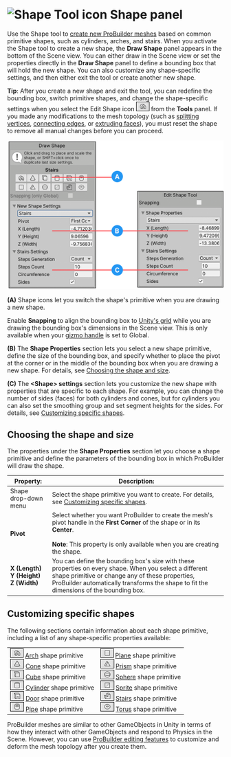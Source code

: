 # ![Shape Tool icon](images/icons/Panel_Shapes.png) Shape panel

Use the Shape tool to [create new ProBuilder meshes](workflow-create-predefined.md) based on common primitive shapes, such as cylinders, arches, and stairs. When you activate the Shape tool to create a new shape, the **Draw Shape** panel appears in the bottom of the Scene view. You can either draw in the Scene view or set the properties directly in the **Draw Shape** panel to define a bounding box that will hold the new shape. You can also customize any shape-specific settings, and then either exit the tool or create another new shape. 

**Tip**: After you create a new shape and exit the tool, you can redefine the bounding box, switch primitive shapes, and change the shape-specific settings when you select the Edit Shape icon ![Edit Shape icon](images/icons/tool-arch.png) from the **Tools** panel. If you made any modifications to the mesh topology (such as [splitting vertices](Vert_Split.md), [connecting edges](Edge_Connect.md), or [extruding faces](Face_Extrude.md)), you must reset the shape to remove all manual changes before you can proceed.

![When you create a new shape, the Draw Shape properties appear. When you edit an existing shape, the Edit Shape properties appear.](images/shape-tool.png) 

**(A)** Shape icons let you switch the shape's primitive when you are drawing a new shape.

Enable **Snapping** to align the bounding box to [Unity's grid](https://docs.unity3d.com/Manual/GridSnapping.html) while you are drawing the bounding box's dimensions in the Scene view. This is only available when your [gizmo handle](https://docs.unity3d.com/Manual/PositioningGameObjects.html#GizmoHandlePositions) is set to Global.

**(B)** The **Shape Properties** section lets you select a new shape primitive, define the size of the bounding box, and specify whether to place the pivot at the corner or in the middle of the bounding box when you are drawing a new shape. For details, see [Choosing the shape and size](#ShapeProperties).

**(C)** The **&lt;Shape&gt; settings** section lets you customize the new shape with properties that are specific to each shape. For example, you can change the number of sides (faces) for both cylinders and cones, but for cylinders you can also set the smoothing group and set segment heights for the sides. For details, see [Customizing specific shapes](#ShapeSpecificSettings).



<a name="ShapeProperties"></a>
## Choosing the shape and size  

The properties under the **Shape Properties** section let you choose a shape primitive and define the parameters of the bounding box in which ProBuilder will draw the shape. 


| **Property:**        | **Description:** |
| -------------------- | ---------------- |
| Shape drop-down menu |       Select the shape primitive you want to create. For details, see [Customizing specific shapes](#ShapeSpecificSettings). |
| **Pivot** | Select whether you want ProBuilder to create the mesh's pivot handle in the **First Corner** of the shape or in its **Center**.<br /><br />**Note**: This property is only available when you are creating the shape. |
| **X (Length)**<br /> **Y (Height)** <br />**Z (Width)** | You can define the bounding box's size with these properties on every shape. When you select a different shape primitive or change any of these properties, ProBuilder automatically transforms the shape to fit the dimensions of the bounding box. |






<a name="ShapeSpecificSettings"></a>
## Customizing specific shapes

The following sections contain information about each shape primitive, including a list of any shape-specific properties available:

|||
|--|--|
| ![Arch icon](images/icons/tool-arch.png) [Arch](Arch.md) shape primitive<br />![Cone icon](images/icons/tool-cone.png) [Cone](Cone.md) shape primitive<br />![Cube icon](images/icons/tool-cube.png) [Cube](Cube.md) shape primitive<br />![Cylinder icon](images/icons/tool-cylinder.png) [Cylinder](Cylinder.md) shape primitive<br />![Door icon](images/icons/tool-door.png) [Door](Door.md) shape primitive<br />![Pipe icon](images/icons/tool-pipe.png) [Pipe](Pipe.md) shape primitive | ![Plane icon](images/icons/tool-plane.png) [Plane](Plane.md) shape primitive<br />![Prism icon](images/icons/tool-prism.png) [Prism](Prism.md) shape primitive<br />![Sphere icon](images/icons/tool-sphere.png) [Sphere](Sphere.md) shape primitive<br />![Sprite icon](images/icons/tool-sprite.png) [Sprite](Sprite.md) shape primitive<br />![Stairs icon](images/icons/tool-stairs.png) [Stairs](Stair.md) shape primitive<br />![Torus icon](images/icons/tool-torus.png) [Torus](Torus.md) shape primitive |

ProBuilder meshes are similar to other GameObjects in Unity in terms of how they interact with other GameObjects and respond to Physics in the Scene. However, you can use [ProBuilder editing features](workflow-edit) to customize and deform the mesh topology after you create them. 






